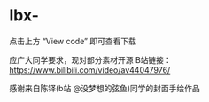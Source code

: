 # lbx-
点击上方  “View code” 即可查看下载

应广大同学要求，现对部分素材开源
B站链接：https://www.bilibili.com/video/av44047976/

感谢来自陈铎(b站 @没梦想的弦鱼)同学的封面手绘作品
